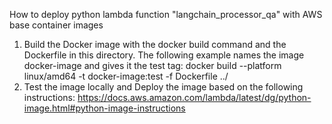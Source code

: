 How to deploy python lambda function "langchain_processor_qa" with AWS base container images

1. Build the Docker image with the docker build command and the Dockerfile in this directory. 
   The following example names the image docker-image and gives it the test tag:
   docker build --platform linux/amd64 -t docker-image:test -f Dockerfile ../
2. Test the image locally and Deploy the image based on the following instructions: 
   https://docs.aws.amazon.com/lambda/latest/dg/python-image.html#python-image-instructions


